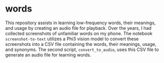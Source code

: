 # words

This repository assists in learning low-frequency words, their meanings, and usage by creating an audio file for playback. Over the years, I had collected screenshots of unfamiliar words on my phone. The notebook `screenshot-to-text` utilizes a Phi3 vision model to convert these screenshots into a CSV file containing the words, their meanings, usage, and synonyms. The second script, `convert_to_audio`, uses this CSV file to generate an audio file for learning words.
